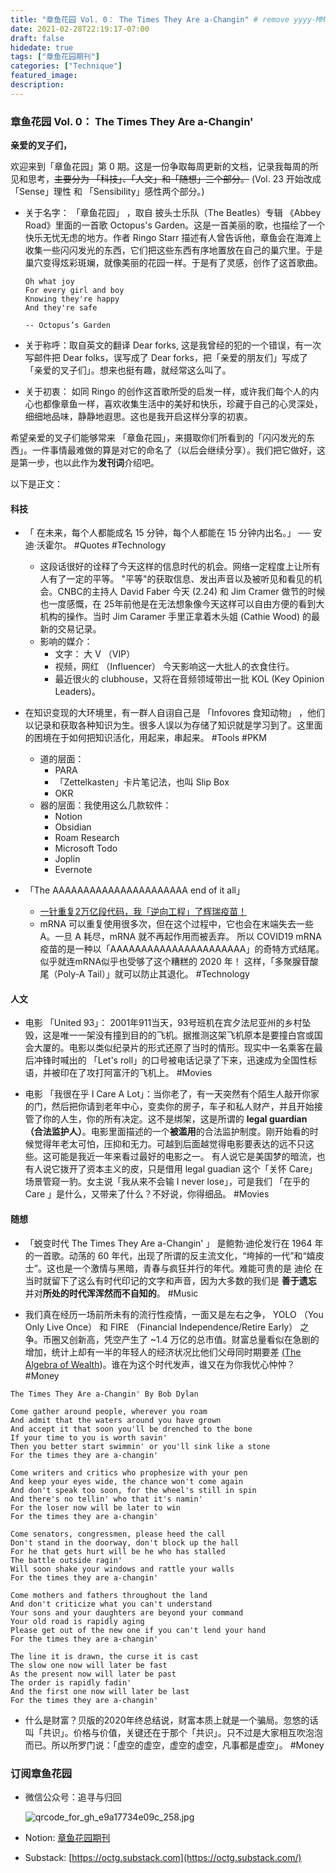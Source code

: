 ```yaml
---
title: "章鱼花园 Vol. 0： The Times They Are a-Changin" # remove yyyy-MM-dd prefix in the filename 
date: 2021-02-28T22:19:17-07:00
draft: false
hidedate: true 
tags: ["章鱼花园期刊"]
categories: ["Technique"]
featured_image:
description:
---
```


### 章鱼花园 Vol. 0： The Times They Are a-Changin' 

**亲爱的叉子们，**

欢迎来到「章鱼花园」第 0 期。这是一份争取每周更新的文档，记录我每周的所见和思考，~~主要分为 「科技」、「人文」和「随想」三个部分。~~ (Vol. 23 开始改成 「Sense」理性 和 「Sensibility」感性两个部分。)

- 关于名字： 「章鱼花园」 ，取自 披头士乐队（The Beatles）专辑 《Abbey Road》里面的一首歌 Octopus's Garden。这是一首美丽的歌，也描绘了一个快乐无忧无虑的地方。作者  Ringo Starr 描述有人曾告诉他，章鱼会在海滩上收集一些闪闪发光的东西，它们把这些东西有序地置放在自己的巢穴里。于是巢穴变得炫彩斑斓，就像美丽的花园一样。于是有了灵感，创作了这首歌曲。

	```
	Oh what joy  
	For every girl and boy  
	Knowing they're happy  
	And they're safe

	-- Octopus’s Garden
	```

- 关于称呼：取自英文的翻译 Dear forks, 这是我曾经的犯的一个错误，有一次写邮件把 Dear folks，误写成了 Dear forks，把「亲爱的朋友们」写成了 「亲爱的叉子们」。想来也挺有趣，就经常这么叫了。

- 关于初衷： 如同 Ringo 的创作这首歌所受的启发一样，或许我们每个人的内心也都像章鱼一样，喜欢收集生活中的美好和快乐，珍藏于自己的心灵深处，细细地品味，静静地遐思。这也是我开启这样分享的初衷。

希望亲爱的叉子们能够常来 「章鱼花园」，来摄取你们所看到的「闪闪发光的东西」。一件事情最难做的算是对它的命名了（以后会继续分享）。我们把它做好，这是第一步，也以此作为**发刊词**介绍吧。

以下是正文：

#### 科技

- 「 在未来，每个人都能成名 15 分钟，每个人都能在 15 分钟内出名。」 ── 安迪·沃霍尔。 #Quotes  #Technology 
	- 这段话很好的诠释了今天这样的信息时代的机会。网络一定程度上让所有人有了一定的平等。 "平等"的获取信息、发出声音以及被听见和看见的机会。CNBC的主持人 David Faber 今天 (2.24) 和 Jim Cramer 做节的时候也一度感慨，在 25年前他是在无法想象像今天这样可以自由方便的看到大机构的操作。当时 Jim Caramer 手里正拿着木头姐 (Cathie Wood) 的最新的交易记录。
	- 影响的媒介：
		- 文字： 大 V （VIP）
		- 视频，网红 （Influencer） 今天影响这一大批人的衣食住行。
		- 最近很火的 clubhouse，又将在音频领域带出一批 KOL (Key Opinion Leaders)。

- 在知识变现的大环境里，有一群人自诩自己是 「Infovores 食知动物」 ，他们以记录和获取各种知识为生。很多人误以为存储了知识就是学习到了。这里面的困境在于如何把知识活化，用起来，串起来。 #Tools  #PKM 
	- 道的层面：
		- PARA
		- 「Zettelkasten」卡片笔记法，也叫 Slip Box
		- OKR
	- 器的层面：我使用这么几款软件：
		- Notion
		- Obsidian
		- Roam Research
		- Microsoft Todo
		- Joplin
		- Evernote

- 「The AAAAAAAAAAAAAAAAAAAAAA end of it all」
	- [一针重复2万亿段代码，我「逆向工程」了辉瑞疫苗！](https://mp.weixin.qq.com/s/b0Mw8uKLYuXHJ5Bj3t2Dwg)
	- mRNA 可以重复使用很多次，但在这个过程中，它也会在末端失去一些 A。一旦 A 耗尽，mRNA 就不再起作用而被丢弃。 所以 COVID19 mRNA 疫苗的是一种以「AAAAAAAAAAAAAAAAAAAAAA」的奇特方式结尾。 似乎就连mRNA似乎也受够了这个糟糕的 2020 年！ 这样，「多聚腺苷酸尾（Poly-A Tail）」就可以防止其退化。 #Technology
	

#### 人文

-  电影 「United 93」： 2001年911当天，93号班机在宾夕法尼亚州的乡村坠毁，这是唯一一架没有撞到目的的飞机。据推测这架飞机原本是要撞白宫或国会大厦的。电影以类似纪录片的形式还原了当时的情形。现实中一名乘客在最后冲锋时喊出的 「Let's roll」的口号被电话记录了下来，迅速成为全国性标语，并被印在了攻打阿富汗的飞机上。 #Movies 

- 电影 「我很在乎 I Care A Lot」：当你老了，有一天突然有个陌生人敲开你家的门，然后把你请到老年中心，变卖你的房子，车子和私人财产，并且开始接管了你的人生，你的所有决定。这不是绑架，这是所谓的 **legal guardian （合法监护人）**。电影里面描述的一个**被滥用**的合法监护制度。刚开始看的时候觉得年老太可怕，压抑和无力。可越到后面越觉得电影要表达的远不只这些。这可能是我近一年来看过最好的电影之一。 有人说它是美国梦的暗流，也有人说它拨开了资本主义的皮，只是借用 legal guadian 这个「关怀 Care」场景管窥一豹。女主说「我从来不会输 I never lose」，可是我们 「在乎的 Care 」是什么，又带来了什么？不好说，你得细品。 #Movies 

#### 随想

- 「蜕变时代 The Times They Are a-Changin' 」 是鲍勃·迪伦发行在 1964 年的一首歌。动荡的 60 年代，出现了所谓的反主流文化，“垮掉的一代”和“嬉皮士”。这也是一个激情与黑暗，青春与疯狂并行的年代。难能可贵的是 迪伦 在当时就留下了这么有时代印记的文字和声音，因为大多数的我们是 **善于遗忘** 并对**所处的时代浑浑然而不自知的**。 #Music 

- 我们真在经历一场前所未有的流行性疫情，一面又是左右之争， YOLO （You Only Live Once） 和 FIRE （Financial Independence/Retire Early） 之争。币圈又创新高，凭空产生了 ~1.4 万亿的总市值。财富总量看似在急剧的增加，统计上却有一半的年轻人的经济状况比他们父母同时期要差 [(The Algebra of Wealth](https://www.profgalloway.com/the-algebra-of-wealth))。谁在为这个时代发声，谁又在为你我忧心忡忡？ #Money 

```
The Times They Are a-Changin' By Bob Dylan

Come gather around people, wherever you roam  
And admit that the waters around you have grown  
And accept it that soon you'll be drenched to the bone  
If your time to you is worth savin'  
Then you better start swimmin' or you'll sink like a stone  
For the times they are a-changin'

Come writers and critics who prophesize with your pen  
And keep your eyes wide, the chance won't come again  
And don't speak too soon, for the wheel's still in spin  
And there's no tellin' who that it's namin'  
For the loser now will be later to win  
For the times they are a-changin'

Come senators, congressmen, please heed the call  
Don't stand in the doorway, don't block up the hall  
For he that gets hurt will be he who has stalled  
The battle outside ragin'  
Will soon shake your windows and rattle your walls  
For the times they are a-changin'

Come mothers and fathers throughout the land  
And don't criticize what you can't understand  
Your sons and your daughters are beyond your command  
Your old road is rapidly aging  
Please get out of the new one if you can't lend your hand  
For the times they are a-changin'

The line it is drawn, the curse it is cast  
The slow one now will later be fast  
As the present now will later be past  
The order is rapidly fadin'  
And the first one now will later be last  
For the times they are a-changin'
```

- 什么是财富？贝版的2020年终总结说，财富本质上就是一个骗局。忽悠的话叫「共识」。价格与价值，关键还在于那个「共识」。只不过是大家相互吹泡泡而已。所以所罗门说：「虚空的虚空，虚空的虚空，凡事都是虚空」。 #Money 

### 订阅章鱼花园

- 微信公众号：追寻与归回

    ![qrcode_for_gh_e9a17734e09c_258.jpg](/assets/images/2021/qrcode_for_gh_e9a17734e09c_258.jpg)


- Notion: [章鱼花园期刊](https://www.notion.so/9012ebf6c9f94d699484e087752f54e4)
- Substack: [https://octg.substack.com](https://octg.substack.com/)